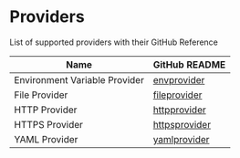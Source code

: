 # Providers

List of supported providers with their GitHub Reference


| Name                                    | GitHub README                                                                                                                                                      |
| --------------------------------------- | ------------------------------------------------------------------------------------------------------------------------------------------------------------------ |
| Environment Variable Provider           | [envprovider](https://github.com/open-telemetry/opentelemetry-collector/tree/confmap/provider/yamlprovider/v1.40.0/confmap/provider/envprovider/README.md)         |
| File Provider                           | [fileprovider](https://github.com/open-telemetry/opentelemetry-collector/tree/confmap/provider/yamlprovider/v1.40.0/confmap/provider/fileprovider/README.md)       |
| HTTP Provider                           | [httpprovider](https://github.com/open-telemetry/opentelemetry-collector/tree/confmap/provider/yamlprovider/v1.40.0/confmap/provider/httpprovider/README.md)       |
| HTTPS Provider                          | [httpsprovider](https://github.com/open-telemetry/opentelemetry-collector/tree/confmap/provider/yamlprovider/v1.40.0/confmap/provider/httpsprovider/README.md)     |
| YAML Provider                           | [yamlprovider](https://github.com/open-telemetry/opentelemetry-collector/tree/confmap/provider/yamlprovider/v1.40.0/confmap/provider/yamlprovider/README.md)       |
